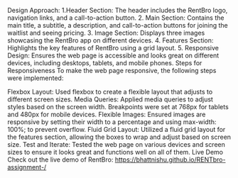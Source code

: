 Design Approach: 
1.Header Section: The header includes the RentBro logo, navigation links, and a call-to-action button. 
2. Main Section: Contains the main title, a subtitle, a description, and call-to-action buttons for joining the waitlist and seeing pricing. 
3. Image Section: Displays three images showcasing the RentBro app on different devices. 
4. Features Section: Highlights the key features of RentBro using a grid layout. 
5. Responsive Design: Ensures the web page is accessible and looks great on different devices, including desktops, tablets, and mobile phones. Steps for Responsiveness To make the web page responsive, the following steps were implemented:

Flexbox Layout: Used flexbox to create a flexible layout that adjusts to different screen sizes.
Media Queries: Applied media queries to adjust styles based on the screen width. Breakpoints were set at 768px for tablets and 480px for mobile devices. 
Flexible Images: Ensured images are responsive by setting their width to a percentage and using max-width: 100%; to prevent overflow.
Fluid Grid Layout: Utilized a fluid grid layout for the features section, allowing the boxes to wrap and adjust based on screen size.
Test and Iterate: Tested the web page on various devices and screen sizes to ensure it looks great and functions well on all of them.
Live Demo Check out the live demo of RentBro:
         https://bhattnishu.github.io/RENTbro-assignment-/
